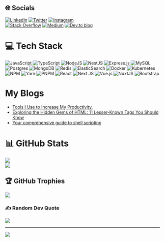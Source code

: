 
## 🌐 Socials

[![LinkedIn](https://img.shields.io/badge/LinkedIn-%230077B5.svg?logo=linkedin&logoColor=white)](https://www.linkedin.com/in/bhoomit-ganatra/) [![Twitter](https://img.shields.io/badge/Twitter-%231DA1F2.svg?logo=Twitter&logoColor=white)](https://twitter.com/bhumit070) [![Instagram](https://img.shields.io/badge/Instagram-%23E4405F.svg?logo=Instagram&logoColor=white)](https://instagram.com/bhumit070) <br /> [![Stack Overflow](https://img.shields.io/badge/-Stackoverflow-FE7A16?logo=stack-overflow&logoColor=white)](https://stackoverflow.com/users/11413900/bhumit-070) [![Medium](https://img.shields.io/badge/Medium-12100E?logo=medium&logoColor=white)](https://medium.com/@bhumit070) [![Dev.to blog](https://img.shields.io/badge/dev.to-0A0A0A?style=for-the-badge&logo=dev.to&logoColor=white)](https://dev.to/bhumit070)

# 💻 Tech Stack

![JavaScript](https://img.shields.io/badge/javascript-%23323330.svg?style=for-the-badge&logo=javascript&logoColor=%23F7DF1E) ![TypeScript](https://img.shields.io/badge/typescript-%23007ACC.svg?style=for-the-badge&logo=typescript&logoColor=white)
![NodeJS](https://img.shields.io/badge/node.js-6DA55F?style=for-the-badge&logo=node.js&logoColor=white) ![NestJS](https://img.shields.io/badge/nestjs-%23E0234E.svg?style=for-the-badge&logo=nestjs&logoColor=white) ![Express.js](https://img.shields.io/badge/express.js-%23404d59.svg?style=for-the-badge&logo=express&logoColor=%2361DAFB)
![MySQL](https://img.shields.io/badge/mysql-%2300f.svg?style=for-the-badge&logo=mysql&logoColor=white) ![Postgres](https://img.shields.io/badge/postgres-%23316192.svg?style=for-the-badge&logo=postgresql&logoColor=white) ![MongoDB](https://img.shields.io/badge/MongoDB-%234ea94b.svg?style=for-the-badge&logo=mongodb&logoColor=white) ![Redis](https://img.shields.io/badge/redis-%23DD0031.svg?style=for-the-badge&logo=redis&logoColor=white)
![ElasticSearch](https://img.shields.io/badge/-ElasticSearch-005571?style=for-the-badge&logo=elasticsearch)
![Docker](https://img.shields.io/badge/docker-%230db7ed.svg?style=for-the-badge&logo=docker&logoColor=white) ![Kubernetes](https://img.shields.io/badge/kubernetes-%23326ce5.svg?style=for-the-badge&logo=kubernetes&logoColor=white)
![NPM](https://img.shields.io/badge/NPM-%23000000.svg?style=for-the-badge&logo=npm&logoColor=white) ![Yarn](https://img.shields.io/badge/yarn-%232C8EBB.svg?style=for-the-badge&logo=yarn&logoColor=white) ![PNPM](https://img.shields.io/badge/pnpm-%234a4a4a.svg?style=for-the-badge&logo=pnpm&logoColor=f69220)
![React](https://img.shields.io/badge/react-%2320232a.svg?style=for-the-badge&logo=react&logoColor=%2361DAFB) ![Next JS](https://img.shields.io/badge/Next-black?style=for-the-badge&logo=next.js&logoColor=white) ![Vue.js](https://img.shields.io/badge/vuejs-%2335495e.svg?style=for-the-badge&logo=vuedotjs&logoColor=%234FC08D) ![NuxtJS](https://img.shields.io/badge/Nuxt-black?style=for-the-badge&logo=nuxt.js&logoColor=white) ![Bootstrap](https://img.shields.io/badge/bootstrap-%23563D7C.svg?style=for-the-badge&logo=bootstrap&logoColor=white)

# My Blogs
<!-- BLOG-POST-LIST:START -->
- [Tools I Use to Increase My Productivity.](https://dev.to/bhumit070/tools-i-use-to-increase-my-productivity-2bn4)
- [Exploring the Hidden Gems of HTML: 11 Lesser-Known Tags You Should Know](https://dev.to/bhumit070/exploring-the-hidden-gems-of-html-11-lesser-known-tags-you-should-know-54cl)
- [Your comprehensive guide to shell scripting](https://dev.to/bhumit070/your-comprehensive-guide-to-shell-scripting-874)
<!-- BLOG-POST-LIST:END -->

# 📊 GitHub Stats

![](https://github-readme-stats.vercel.app/api?username=bhumit070&theme=dark&hide_border=false&include_all_commits=true&count_private=true)<br/>
![](https://github-readme-streak-stats.herokuapp.com/?user=bhumit070&theme=dark&hide_border=false)<br/>
<!--![](https://github-readme-stats-070-bhumit070.vercel.app/api/top-langs/?username=bhumit070&theme=dark&hide_border=false&include_all_commits=true&count_private=true&layout=compact)-->

## 🏆 GitHub Trophies

![](https://github-profile-trophy.vercel.app/?username=bhumit070&theme=onedark&no-frame=false&no-bg=false&margin-w=4)

### ✍️ Random Dev Quote

![](https://quotes-github-readme.vercel.app/api?type=horizontal&theme=radical)

---
[![](https://visitcount.itsvg.in/api?id=bhumit070&icon=0&color=0)](https://visitcount.itsvg.in)

<!-- Proudly created with GPRM ( https://gprm.itsvg.in ) -->